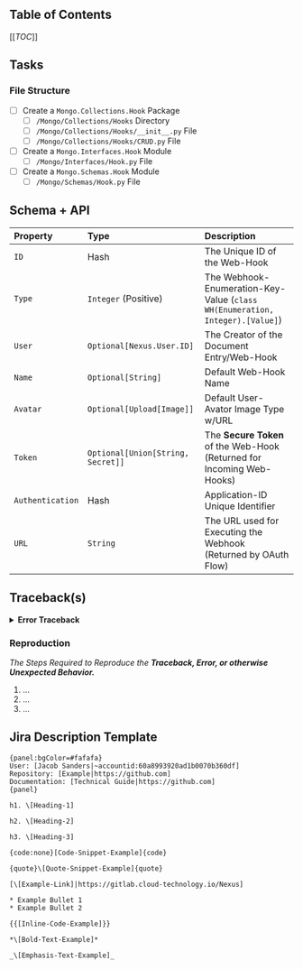 ## Table of Contents ##

[[_TOC_]]

## Tasks ##

### File Structure ###

- [ ] Create a `Mongo.Collections.Hook` Package
    - [ ] `/Mongo/Collections/Hooks` Directory
    - [ ] `/Mongo/Collections/Hooks/__init__.py` File
    - [ ] `/Mongo/Collections/Hooks/CRUD.py` File
- [ ] Create a `Mongo.Interfaces.Hook` Module
    - [ ] `/Mongo/Interfaces/Hook.py` File
- [ ] Create a `Mongo.Schemas.Hook` Module
    - [ ] `/Mongo/Schemas/Hook.py` File
    
## Schema + API ##

| Property | Type | Description |
|:---|:---|:---|
| `ID` | Hash | The Unique ID of the Web-Hook |
| `Type` | `Integer` (Positive) | The Webhook-Enumeration-Key-Value (`class WH(Enumeration, Integer).[Value]`) |
| `User` | `Optional[Nexus.User.ID]` | The Creator of the Document Entry/Web-Hook |
| `Name` | `Optional[String]` | Default Web-Hook Name |
| `Avatar` | `Optional[Upload[Image]]` | Default User-Avator Image Type w/URL |
| `Token` | `Optional[Union[String, Secret]]` | The **Secure Token** of the Web-Hook (Returned for Incoming Web-Hooks) |
| `Authentication` | Hash | Application-ID Unique Identifier |
| `URL` | `String` | The URL used for Executing the Webhook (Returned by OAuth Flow) |

## Traceback(s) ##

<Details>
    <Summary>
        <Strong>
            Error Traceback
        </Strong>
    </Summary>

```log
(most recent call last):
  File "/Application/.venv/lib/python3.9/site-packages/starlette/middleware/errors.py", line 159, in __call__
    await self.app(scope, receive, _send)
  File "/Application/.venv/lib/python3.9/site-packages/API/ASGI/Extensions.py", line 279, in __call__
    raise Error from None
  File "/Application/.venv/lib/python3.9/site-packages/API/ASGI/Extensions.py", line 277, in __call__
    await self.app(scope, inner_receive, inner_send)
  File "/Application/.venv/lib/python3.9/site-packages/API/ASGI/Extensions.py", line 213, in __call__
    await responder(scope, receive, send)
  File "/Application/.venv/lib/python3.9/site-packages/API/ASGI/Extensions.py", line 139, in __call__
    await self.app(scope, receive, self.send_with_gzip)
  File "/Application/.venv/lib/python3.9/site-packages/starlette/middleware/cors.py", line 78, in __call__
    await self.app(scope, receive, send)
  File "/Application/.venv/lib/python3.9/site-packages/starlette/exceptions.py", line 82, in __call__
    raise exc from None
  File "/Application/.venv/lib/python3.9/site-packages/starlette/exceptions.py", line 71, in __call__
    await self.app(scope, receive, sender)
  File "/Application/.venv/lib/python3.9/site-packages/starlette/routing.py", line 580, in __call__
    await route.handle(scope, receive, send)
  File "/Application/.venv/lib/python3.9/site-packages/starlette/routing.py", line 241, in handle
    await self.app(scope, receive, send)
  File "/Application/.venv/lib/python3.9/site-packages/starlette/routing.py", line 52, in app
    response = await func(request)
  File "/Application/.venv/lib/python3.9/site-packages/fastapi/routing.py", line 222, in app
    response_data = await serialize_response(
  File "/Application/.venv/lib/python3.9/site-packages/fastapi/routing.py", line 127, in serialize_response
    raise ValidationError(errors, field.type_)
pydantic.error_wrappers.ValidationError: 1 validation error for Schema
response
  value is not a valid list (type=type_error.list)
```

</Details>

### Reproduction ###

*The Steps Required to Reproduce the **Traceback, Error, or otherwise Unexpected
Behavior.***

1. ...
1. ...
1. ...

## Jira Description Template ##

```
{panel:bgColor=#fafafa}
User: [Jacob Sanders|~accountid:60a8993920ad1b0070b360df]
Repository: [Example|https://github.com]
Documentation: [Technical Guide|https://github.com]
{panel}

h1. \[Heading-1]

h2. \[Heading-2]

h3. \[Heading-3]

{code:none}[Code-Snippet-Example]{code}

{quote}\[Quote-Snippet-Example]{quote}

[\[Example-Link]|https://gitlab.cloud-technology.io/Nexus]

* Example Bullet 1
* Example Bullet 2

{{[Inline-Code-Example]}}

*\[Bold-Text-Example]*

_\[Emphasis-Text-Example]_
```
